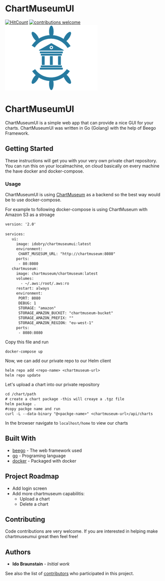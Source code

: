 # ChartMuseumUI
[![HitCount](http://hits.dwyl.io/idobry/chartmuseumui.svg)](http://hits.dwyl.io/idobry/chartmuseumui) [![contributions welcome](https://img.shields.io/badge/contributions-welcome-brightgreen.svg?style=flat)](https://github.com/dwyl/esta/issues)
<img src="./logo.png" width="300">
# ChartMuseumUI

ChartMuseumUI is a simple web app that can provide a nice GUI for your charts. 
ChartMuseumUI was written in Go (Golang) with the help of Beego Framework.

## Getting Started

These instructions will get you with your very own private chart repository. You can run this on your localmachine, on cloud basically on every machine the have docker and docker-compose.

### Usage

ChartMuseumUI is using [ChartMuseum](https://github.com/helm/chartmuseum) as a backend so the best way would be to use docker-compose. 

For example to following docker-compose is using ChartMuseum with Amazon S3 as a stroage
```
version: '2.0'

services:
   ui:
     image: idobry/chartmuseumui:latest
     environment:
      CHART_MUSESUM_URL: "http://chartmuseum:8080"
     ports:
      - 80:8080
   chartmuseum:
     image: chartmuseum/chartmuseum:latest
     volumes:
       - ~/.aws:/root/.aws:ro
     restart: always
     environment:
      PORT: 8080
      DEBUG: 1
      STORAGE: "amazon"
      STORAGE_AMAZON_BUCKET: "chartmuseum-bucket"
      STORAGE_AMAZON_PREFIX: ""
      STORAGE_AMAZON_REGION: "eu-west-1"
     ports:
      - 8080:8080
```

Copy this file and run

```
docker-compose up 
```
Now, we can add our private repo to our Helm client

```
helm repo add <repo-name> <chartmuseum-url>
helm repo update
```
Let's upload a chart into our private repository
```
cd /chart/path
# create a chart package -this will creaye a .tgz file
helm package .
#copy packge name and run
curl -L --data-binary "@<packge-name>" <chartmuseum-url>/api/charts
```
In the browser navigate to `localhost/home` to view our charts




## Built With

* [beego](https://beego.me/) - The web framework used
* [go](https://golang.org/) - Programing language
* [docker](https://www.docker.com/) - Packaged with docker


## Project Roadmap
* Add login screen
* Add more chartmuseum capabilitis:
   - Upload a chart
   - Delete a chart

## Contributing

Code contributions are very welcome. If you are interested in helping make chartmuseumui great then feel free!


## Authors

* **Ido Braunstain** - *Initial work*

See also the list of [contributors](https://github.com/idobry/contributors) who participated in this project.



